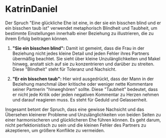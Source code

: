 # KatrinDaniel

Der Spruch "Eine glückliche Ehe ist eine, in der sie ein bisschen blind und er ein bisschen taub ist" verwendet metaphorisch Blindheit und Taubheit, um bestimmte Einstellungen innerhalb einer Beziehung zu illustrieren, die zu ihrem Erfolg beitragen können.

1. **"Sie ein bisschen blind":** Damit ist gemeint, dass die Frau in der Beziehung nicht jedes kleine Detail und jeden Fehler ihres Partners übermäßig beachtet. Sie sieht über kleine Unzulänglichkeiten und Makel hinweg, anstatt sich auf sie zu konzentrieren und darüber zu streiten. Diese "Blindheit" steht für Toleranz und Nachsicht.

2. **"Er ein bisschen taub":** Hier wird ausgedrückt, dass der Mann in der Beziehung manchmal über kritische oder weniger nette Kommentare seiner Partnerin "hinweghören" sollte. Diese "Taubheit" bedeutet, dass er nicht jede Kritik oder jeden negativen Kommentar zu Herzen nehmen und darauf reagieren muss. Es steht für Geduld und Gelassenheit.

Insgesamt betont der Spruch, dass eine gewisse Nachsicht und das Übersehen kleinerer Probleme und Unzulänglichkeiten von beiden Seiten zu einer harmonischeren und glücklicheren Ehe führen können. Es geht darum, nicht perfektionistisch zu sein und die kleinen Fehler des Partners zu akzeptieren, um größere Konflikte zu vermeiden.
